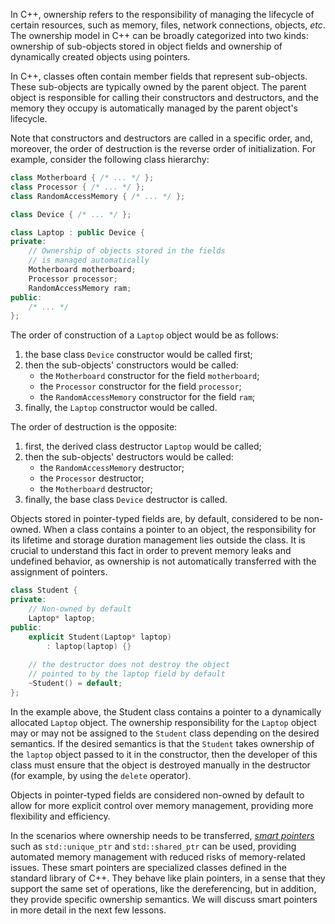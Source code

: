 In C++, ownership refers to the responsibility of managing 
the lifecycle of certain resources, 
such as memory, files, network connections, objects, _etc_. 
The ownership model in C++ can be broadly categorized into two kinds: 
ownership of sub-objects stored in object fields 
and ownership of dynamically created objects using pointers.

In C++, classes often contain member fields that represent sub-objects. 
These sub-objects are typically owned by the parent object.
The parent object is responsible for calling their constructors and destructors,
and the memory they occupy is automatically managed by the parent object's lifecycle. 

<div class="hint">

Note that constructors and destructors are called in a specific order,
and, moreover, the order of destruction is the reverse order of initialization.
For example, consider the following class hierarchy:

```c++
class Motherboard { /* ... */ };
class Processor { /* ... */ };
class RandomAccessMemory { /* ... */ };

class Device { /* ... */ };

class Laptop : public Device {
private:
    // Ownership of objects stored in the fields 
    // is managed automatically
    Motherboard motherboard;
    Processor processor;  
    RandomAccessMemory ram;
public:
    /* ... */
};
```

The order of construction of a `Laptop` object would be as follows:
1. the base class `Device` constructor would be called first;
2. then the sub-objects' constructors would be called:
   * the `Motherboard` constructor for the field `motherboard`;
   * the `Processor` constructor for the field `processor`;
   * the `RandomAccessMemory` constructor for the field `ram`;
3. finally, the `Laptop` constructor would be called.

The order of destruction is the opposite:
1. first, the derived class destructor `Laptop` would be called;
2. then the sub-objects' destructors would be called:
   * the `RandomAccessMemory` destructor;
   * the `Processor` destructor;
   * the `Motherboard` destructor;
3. finally, the base class `Device` destructor is called.

</div>

Objects stored in pointer-typed fields are, by default, considered to be non-owned. 
When a class contains a pointer to an object, 
the responsibility for its lifetime and storage duration management lies outside the class. 
It is crucial to understand this fact in order to prevent memory leaks and undefined behavior, 
as ownership is not automatically transferred with the assignment of pointers.

```c++
class Student {
private:
    // Non-owned by default
    Laptop* laptop;
public:
    explicit Student(Laptop* laptop) 
        : laptop(laptop) {}
        
    // the destructor does not destroy the object 
    // pointed to by the laptop field by default        
    ~Student() = default;
};
```

In the example above, the Student class contains 
a pointer to a dynamically allocated `Laptop` object. 
The ownership responsibility for the `Laptop` object
may or may not be assigned to the `Student` class depending on the desired semantics.
If the desired semantics is that the `Student` takes 
ownership of the `laptop` object passed to it in the constructor,
then the developer of this class must ensure that
the object is destroyed manually in the destructor
(for example, by using the `delete` operator).

Objects in pointer-typed fields are considered non-owned by default 
to allow for more explicit control over memory management,
providing more flexibility and efficiency. 

In the scenarios where ownership needs to be transferred, 
[_smart pointers_](https://en.wikipedia.org/wiki/Smart_pointer) 
such as `std::unique_ptr` and `std::shared_ptr` can be used, 
providing automated memory management with reduced risks of memory-related issues.
These smart pointers are specialized classes defined in the standard library of C++.
They behave like plain pointers, in a sense that they support the 
same set of operations, like the dereferencing,
but in addition, they provide specific ownership semantics.
We will discuss smart pointers in more detail in the next few lessons.